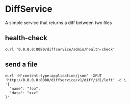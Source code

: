 # DiffService

A simple service that returns a diff between two files

## health-check

```
curl '0.0.0.0:8080/diffservice/admin/health-check'
```

## send a file

```
curl -H'content-type:application/json' -XPUT 'http://0.0.0.0:8080/diffservice/v1/diff/id1/left' -d \
'{
  "name": "foo",
  "data": "xxx"
}'
```
